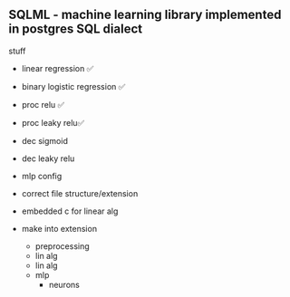 SQLML - machine learning library implemented in postgres SQL dialect
---

stuff
- linear regression ✅
- binary logistic regression ✅
- proc relu ✅
- proc leaky relu✅


- dec sigmoid
- dec leaky relu
- mlp config
- correct file structure/extension


- embedded c for linear alg
- make into extension
  - preprocessing
  - lin alg
  - lin alg
  - mlp
    - neurons
